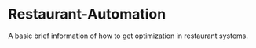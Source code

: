 # Restaurant-Automation
A basic brief information of how to get optimization in restaurant systems. 
